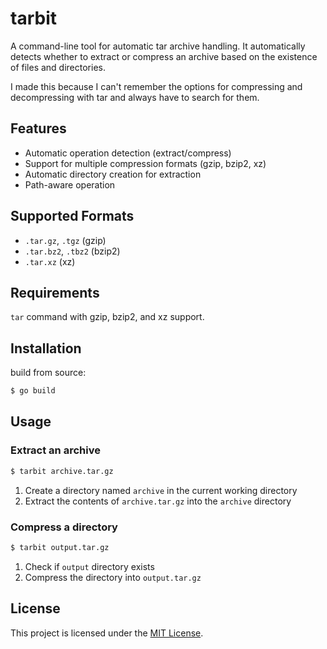 # tarbit

A command-line tool for automatic tar archive handling. It automatically detects whether to extract or compress an archive based on the existence of files and directories.

I made this because I can't remember the options for compressing and decompressing with tar and always have to search for them.

## Features

- Automatic operation detection (extract/compress)
- Support for multiple compression formats (gzip, bzip2, xz)
- Automatic directory creation for extraction
- Path-aware operation

## Supported Formats

- `.tar.gz`, `.tgz` (gzip)
- `.tar.bz2`, `.tbz2` (bzip2)
- `.tar.xz` (xz)

## Requirements

`tar` command with gzip, bzip2, and xz support.

## Installation

build from source:

```bash
$ go build
```

## Usage

### Extract an archive

```bash
$ tarbit archive.tar.gz
```

1. Create a directory named `archive` in the current working directory
2. Extract the contents of `archive.tar.gz` into the `archive` directory

### Compress a directory

```bash
$ tarbit output.tar.gz
```

1. Check if `output` directory exists
2. Compress the directory into `output.tar.gz`

## License

This project is licensed under the [MIT License](./LICENSE).
